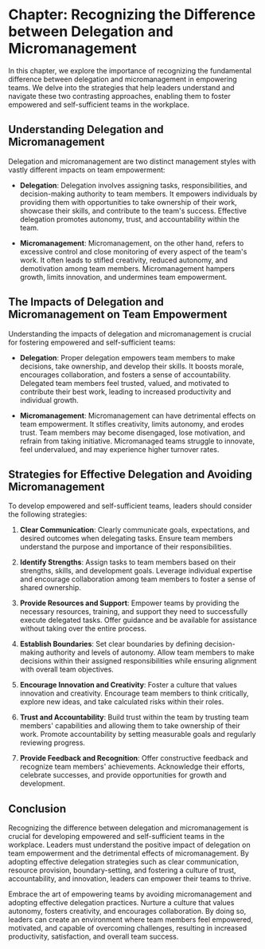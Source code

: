 Chapter: Recognizing the Difference between Delegation and Micromanagement
==========================================================================

In this chapter, we explore the importance of recognizing the fundamental difference between delegation and micromanagement in empowering teams. We delve into the strategies that help leaders understand and navigate these two contrasting approaches, enabling them to foster empowered and self-sufficient teams in the workplace.

Understanding Delegation and Micromanagement
--------------------------------------------

Delegation and micromanagement are two distinct management styles with vastly different impacts on team empowerment:

* **Delegation**: Delegation involves assigning tasks, responsibilities, and decision-making authority to team members. It empowers individuals by providing them with opportunities to take ownership of their work, showcase their skills, and contribute to the team's success. Effective delegation promotes autonomy, trust, and accountability within the team.

* **Micromanagement**: Micromanagement, on the other hand, refers to excessive control and close monitoring of every aspect of the team's work. It often leads to stifled creativity, reduced autonomy, and demotivation among team members. Micromanagement hampers growth, limits innovation, and undermines team empowerment.

The Impacts of Delegation and Micromanagement on Team Empowerment
-----------------------------------------------------------------

Understanding the impacts of delegation and micromanagement is crucial for fostering empowered and self-sufficient teams:

* **Delegation**: Proper delegation empowers team members to make decisions, take ownership, and develop their skills. It boosts morale, encourages collaboration, and fosters a sense of accountability. Delegated team members feel trusted, valued, and motivated to contribute their best work, leading to increased productivity and individual growth.

* **Micromanagement**: Micromanagement can have detrimental effects on team empowerment. It stifles creativity, limits autonomy, and erodes trust. Team members may become disengaged, lose motivation, and refrain from taking initiative. Micromanaged teams struggle to innovate, feel undervalued, and may experience higher turnover rates.

Strategies for Effective Delegation and Avoiding Micromanagement
----------------------------------------------------------------

To develop empowered and self-sufficient teams, leaders should consider the following strategies:

1. **Clear Communication**: Clearly communicate goals, expectations, and desired outcomes when delegating tasks. Ensure team members understand the purpose and importance of their responsibilities.

2. **Identify Strengths**: Assign tasks to team members based on their strengths, skills, and development goals. Leverage individual expertise and encourage collaboration among team members to foster a sense of shared ownership.

3. **Provide Resources and Support**: Empower teams by providing the necessary resources, training, and support they need to successfully execute delegated tasks. Offer guidance and be available for assistance without taking over the entire process.

4. **Establish Boundaries**: Set clear boundaries by defining decision-making authority and levels of autonomy. Allow team members to make decisions within their assigned responsibilities while ensuring alignment with overall team objectives.

5. **Encourage Innovation and Creativity**: Foster a culture that values innovation and creativity. Encourage team members to think critically, explore new ideas, and take calculated risks within their roles.

6. **Trust and Accountability**: Build trust within the team by trusting team members' capabilities and allowing them to take ownership of their work. Promote accountability by setting measurable goals and regularly reviewing progress.

7. **Provide Feedback and Recognition**: Offer constructive feedback and recognize team members' achievements. Acknowledge their efforts, celebrate successes, and provide opportunities for growth and development.

Conclusion
----------

Recognizing the difference between delegation and micromanagement is crucial for developing empowered and self-sufficient teams in the workplace. Leaders must understand the positive impact of delegation on team empowerment and the detrimental effects of micromanagement. By adopting effective delegation strategies such as clear communication, resource provision, boundary-setting, and fostering a culture of trust, accountability, and innovation, leaders can empower their teams to thrive.

Embrace the art of empowering teams by avoiding micromanagement and adopting effective delegation practices. Nurture a culture that values autonomy, fosters creativity, and encourages collaboration. By doing so, leaders can create an environment where team members feel empowered, motivated, and capable of overcoming challenges, resulting in increased productivity, satisfaction, and overall team success.
